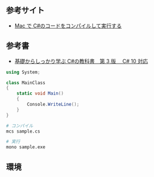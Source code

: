 ## 参考サイト

- [Mac で C#のコードをコンパイルして実行する](https://qiita.com/matsuda_sinsuke/items/76068f4c396887459803)

## 参考書

- [基礎からしっかり学ぶ C#の教科書　第 3 版　 C# 10 対応](https://www.amazon.co.jp/dp/B09TQDHQHW)

```cs
using System;

class MainClass
{
    static void Main()
    {
        Console.WriteLine();
    }
}
```

```sh
# コンパイル
mcs sample.cs

# 実行
mono sample.exe
```

## 環境
